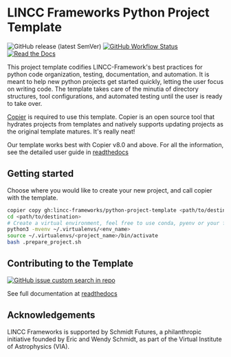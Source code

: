 # LINCC Frameworks Python Project Template
![GitHub release (latest SemVer)](https://img.shields.io/github/v/release/lincc-frameworks/python-project-template)
[![GitHub Workflow Status](https://img.shields.io/github/actions/workflow/status/lincc-frameworks/python-project-template/ci.yml)](https://github.com/lincc-frameworks/python-project-template/ci.yml)
[![Read the Docs](https://img.shields.io/readthedocs/lincc-ppt)](https://lincc-ppt.readthedocs.io/)

This project template codifies LINCC-Framework's best practices for python code organization, testing, documentation, and automation. It is meant to help new python projects get started quickly, letting the user focus on writing code. The template takes care of the minutia of directory structures, tool configurations, and automated testing until the user is ready to take over.

[Copier](https://copier.readthedocs.io/en/latest/) is required to use this template. Copier is an open source tool that hydrates projects from templates and natively supports updating projects as the original template matures. It's really neat!

Our template works best with Copier v8.0 and above. 
For all the information, see the detailed user guide in
[readthedocs](https://lincc-ppt.readthedocs.io/)

## Getting started

Choose where you would like to create your new project, and call copier with the template.

```sh
copier copy gh:lincc-frameworks/python-project-template <path/to/destination>
cd <path/to/destination>
# Create a virtual environment, feel free to use conda, pyenv or your favorite tool
python3 -mvenv ~/.virtualenvs/<env_name>
source ~/.virtualenvs/<project_name>/bin/activate
bash .prepare_project.sh
```

## Contributing to the Template

[![GitHub issue custom search in repo](https://img.shields.io/github/issues-search/lincc-frameworks/python-project-template?color=purple&label=Good%20first%20issues&query=is%3Aopen%20label%3A%22good%20first%20issue%22)](https://github.com/lincc-frameworks/python-project-template/issues?q=is%3Aissue+is%3Aopen+label%3A%22good+first+issue%22)

See full documentation at [readthedocs](https://lincc-ppt.readthedocs.io/en/latest/source/contributing.html)

## Acknowledgements

LINCC Frameworks is supported by Schmidt Futures, a philanthropic initiative
founded by Eric and Wendy Schmidt, as part of the Virtual Institute of 
Astrophysics (VIA).
